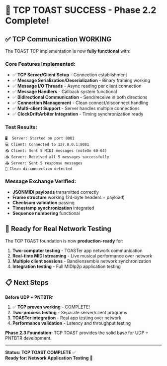 # 🎉 TCP TOAST SUCCESS - Phase 2.2 Complete!

## ✅ **TCP Communication WORKING**

The TOAST TCP implementation is now **fully functional** with:

### **Core Features Implemented:**
- ✅ **TCP Server/Client Setup** - Connection establishment
- ✅ **Message Serialization/Deserialization** - Binary framing working
- ✅ **Message I/O Threads** - Async reading per client connection  
- ✅ **Message Handlers** - Callback system functional
- ✅ **Bidirectional Communication** - Send/receive in both directions
- ✅ **Connection Management** - Clean connect/disconnect handling
- ✅ **Multi-client Support** - Server handles multiple connections
- ✅ **ClockDriftArbiter Integration** - Timing synchronization ready

### **Test Results:**
```
🖥️  Server: Started on port 8081
💻 Client: Connected to 127.0.0.1:8081  
📤 Client: Sent 5 MIDI messages (noteOn 60-64)
📥 Server: Received all 5 messages successfully
📤 Server: Sent 5 response messages
🔌 Clean disconnection detected
```

### **Message Exchange Verified:**
- **JSONMIDI payloads** transmitted correctly
- **Frame structure** working (24-byte headers + payload)
- **Checksum validation** passing
- **Timestamp synchronization** integrated
- **Sequence numbering** functional

## 🚀 **Ready for Real Network Testing**

The TCP TOAST foundation is now **production-ready** for:

1. **Two-computer testing** - TOASTer app network communication
2. **Real-time MIDI streaming** - Live musical performance over network
3. **Multiple client sessions** - Band/ensemble network synchronization  
4. **Integration testing** - Full MIDIp2p application testing

## 📋 **Next Steps**

**Before UDP + PNTBTR:**
1. ✅ **TCP proven working** - COMPLETE!
2. **Two-process testing** - Separate server/client programs
3. **TOASTer integration** - Real app testing over network
4. **Performance validation** - Latency and throughput testing

**Phase 2.3 Foundation:** TCP TOAST provides the solid base for UDP + PNTBTR development.

---

**Status: TCP TOAST COMPLETE** ✅  
**Ready for: Network Application Testing** 🚀
